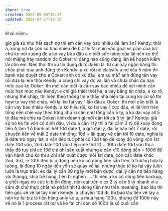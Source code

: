 ```yaml
---
share: true
created: 2023-09-05T16:17
updated: 2024-07-27T18:33
---
```

Khái niệm:: 

giờ giả sử như hết sạch nợ thì em cần vay bao nhiêu để làm ăn?
Kendy: thôi a, xong nợ đã
còn số bao nhiêu để biz thì fai nhìn vào goal vs plan của biz chứ ko nói xuông đc a
ko vay bừa đâu a
e biết sức nặng của lãi nên ko thể nói miệng hay random đc
Ooker: vì đằng nào cũng đang lên kế hoạch kiếm lãi cho em. Nên thôi thì xù tín dụng đi rồi kiếm lãi từ cái này
ngân hàng thì chắc phải qua anh đứng tên
Kendy: a xù rồi nó classify a nợ xấu 5 năm thì bank nào duyệt cho a
Ooker: anh có xù đâu, em xù mà?
anh đứng tên vay rồi đưa lại em thôi
Kendy: a cũng chỉ vay đc vài lần và chưa chắc đủ hạn mức cao ko
Ooker: thì mới cần biết là cần vay bao nhiêu để xét mình cần mức hạn mức nào
Kendy: e chỉ giả thiết thôi ha, a vay bằng tín chấp, e ko rõ, nhưng thế chấp, thì hiện theo thông tin e thấy nhà hiện tại cũng ko có sổ thì how to vay thế chấp, với lại ko fai vay 1 lần đâu a
Ooker: thì mới cần biết là cần vay bao nhiêu
Kendy: a ko hiểu rồi, ko fai vay 1 cục đâu, vì lãi tính trên tổng
nên chie vay theo từng chu kì cần
như tổng cần 5 tỷ, a ko dại vay all 5 tỷ đâu mà chia ra
Ooker: kinh doanh gì mới cần tới cả 5 tỷ lận?
Kendy: giả sử
nó ko fai vốn cố định đâu, ví dụ a cần 1 tỷ thì a fai cầm 3 tỷ để xoay dòng tiền
A làm 1 ổ bánh mì hết 10đ date 1, a gửi đại lý, đại lý bán hết 7 date, rồi chuyển tiền về mất 2 date thì tổng: 10đ + lãi quay về cần tới 10 date, nghĩa là 9 date trừ ngày 1st, a vẫn tiếp tục phải có 10đ tiếp đề xoay đủ vòng vốn
1st date 10đ vốn, 2nd date 10đ vốn tiếp (mẻ thứ 2) ....10th date 10đ vốn thì a thấy đó tuy chỉ có 10đ chi phí sản xuất nhưng a cần x10 dòng tiền = 100đ để vận hành
chứ ko thì a chỉ sản xuất được mỗi 1st date, còn các date khác 2nd, 3rd, → 10th đều bị ứ động nếu ko có dòng tiền sẵn
trên là trường hợp lý tưởng, là đúng 10 ngày tiền vốn sẽ quay về lại, nhưng thực tế ko fai vậy luôn luôn là trục trặc: ex đại lý cần 30 ngày mới bán được, đại lý cần nợ tiền hàng vài thángg, ship trễ hàng, tiền bị nghẽn .... thì nếu a ko có dòng tiền backup, a chết ngay
nó cực kì biến động, nên cái trên e ex 2 tỷ cần 5 tỷ nhanh vì e cầm đt chứ thực chất nó phải tính từ dòng tiền như trên meaning, bao lâu thì tiền gốc sẽ về lại tay mình
Kendy: a chuyển 10đ đi, thì bao lâu tiền về tay a
nên ko fai biz là tiền hàng only ko a, a mua hàng 100tr, nhưng để 100tr này về nó là 1 process rất bự và ko fai chỉ con số 100tr là số cuối cần
